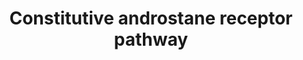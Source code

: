 ---
annotations:
- type: Pathway Ontology
  value: signaling pathway
authors:
- Mkutmon
- Ariutta
- Eweitz
description: The Constitutive Androstane Receptor (CAR) is a nuclear receptor and
  functions as a sensor for xenobiotics. It regulates transcription of genes encoding
  proteins in metabolism and excretion of xenobiotics
last-edited: 2021-05-21
organisms:
- Bos taurus
redirect_from:
- /index.php/Pathway:WP3131
- /instance/WP3131
schema-jsonld:
- '@context': https://schema.org/
  '@id': https://wikipathways.github.io/pathways/WP3131.html
  '@type': Dataset
  creator:
    '@type': Organization
    name: WikiPathways
  description: The Constitutive Androstane Receptor (CAR) is a nuclear receptor and
    functions as a sensor for xenobiotics. It regulates transcription of genes encoding
    proteins in metabolism and excretion of xenobiotics
  keywords:
  - ALAS1
  - Ligand
  - UGT1A4
  - PPP2R4
  - EHHADH
  - SULT2A1
  - UGT1A3
  - UGT1A9
  - DNAJC7
  - RXRA
  - ABCC2
  - SMC1A
  - NCOA6
  - SULT1A1
  - NR1I3
  - CYP3A4
  - CYP4A11
  - CYP2A6
  - UGT1A6
  - CYP2C9
  - UGT1A1
  - FOXO1
  - GSTA2
  - HSP90AA1
  - SP1
  - CYP3A5
  - NCOA1
  - CYP2B6
  - NCOA2
  - CYP2C19
  - ABCB1
  - PPARGC1A
  - ABCC3
  license: CC0
  name: Constitutive androstane receptor pathway
seo: CreativeWork
title: Constitutive androstane receptor pathway
wpid: WP3131
---